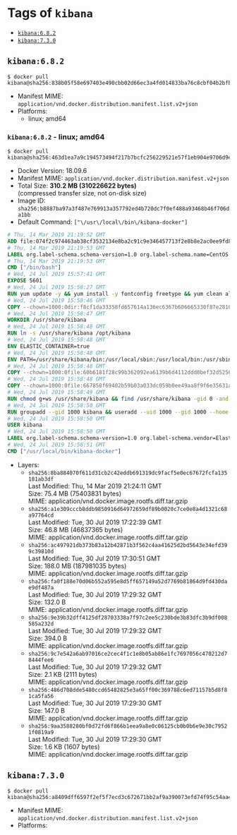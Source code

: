 <!-- THIS FILE IS GENERATED VIA './update-remote.sh' -->

# Tags of `kibana`

-	[`kibana:6.8.2`](#kibana682)
-	[`kibana:7.3.0`](#kibana730)

## `kibana:6.8.2`

```console
$ docker pull kibana@sha256:838b05f58e697403e490cbb02d66ec3a4fd014833ba76c8cbf04b2bfbeba1e7e
```

-	Manifest MIME: `application/vnd.docker.distribution.manifest.list.v2+json`
-	Platforms:
	-	linux; amd64

### `kibana:6.8.2` - linux; amd64

```console
$ docker pull kibana@sha256:463d1ea7a9c194573494f217b7bcfc256229521e57f1eb904e9706d9e5fa064f
```

-	Docker Version: 18.09.6
-	Manifest MIME: `application/vnd.docker.distribution.manifest.v2+json`
-	Total Size: **310.2 MB (310226622 bytes)**  
	(compressed transfer size, not on-disk size)
-	Image ID: `sha256:b8887ba97a3f487e769913a357792ed4b720dc7f0ef488a93468b46f706da1bb`
-	Default Command: `["\/usr\/local\/bin\/kibana-docker"]`

```dockerfile
# Thu, 14 Mar 2019 21:19:52 GMT
ADD file:074f2c974463ab38cf3532134e8ba2c91c9e346457713f2e8b8e2ac0ee9fd83d in / 
# Thu, 14 Mar 2019 21:19:53 GMT
LABEL org.label-schema.schema-version=1.0 org.label-schema.name=CentOS Base Image org.label-schema.vendor=CentOS org.label-schema.license=GPLv2 org.label-schema.build-date=20190305
# Thu, 14 Mar 2019 21:19:53 GMT
CMD ["/bin/bash"]
# Wed, 24 Jul 2019 15:57:41 GMT
EXPOSE 5601
# Wed, 24 Jul 2019 15:58:27 GMT
RUN yum update -y && yum install -y fontconfig freetype && yum clean all
# Wed, 24 Jul 2019 15:58:46 GMT
COPY --chown=1000:0dir:f8cf1da33358fd657614a136ec6367b606665330f87e2810306750ab6d3200cf in /usr/share/kibana 
# Wed, 24 Jul 2019 15:58:47 GMT
WORKDIR /usr/share/kibana
# Wed, 24 Jul 2019 15:58:48 GMT
RUN ln -s /usr/share/kibana /opt/kibana
# Wed, 24 Jul 2019 15:58:48 GMT
ENV ELASTIC_CONTAINER=true
# Wed, 24 Jul 2019 15:58:48 GMT
ENV PATH=/usr/share/kibana/bin:/usr/local/sbin:/usr/local/bin:/usr/sbin:/usr/bin:/sbin:/bin
# Wed, 24 Jul 2019 15:58:48 GMT
COPY --chown=1000:0file:60b6181f28c99b362092ea6139b6d4112ddd0bef32d52563c33b26bdc2b51318 in /usr/share/kibana/config/kibana.yml 
# Wed, 24 Jul 2019 15:58:48 GMT
COPY --chown=1000:0file:667858f69402b59b03a033dc059b0ee49aa8f9f6e35631a0b2b69db02aa496b3 in /usr/local/bin/ 
# Wed, 24 Jul 2019 15:58:49 GMT
RUN chmod g+ws /usr/share/kibana && find /usr/share/kibana -gid 0 -and -not -perm /g+w -exec chmod g+w {} \;
# Wed, 24 Jul 2019 15:58:50 GMT
RUN groupadd --gid 1000 kibana && useradd --uid 1000 --gid 1000 --home-dir /usr/share/kibana --no-create-home kibana
# Wed, 24 Jul 2019 15:58:50 GMT
USER kibana
# Wed, 24 Jul 2019 15:58:50 GMT
LABEL org.label-schema.schema-version=1.0 org.label-schema.vendor=Elastic org.label-schema.name=kibana org.label-schema.version=6.8.2 org.label-schema.url=https://www.elastic.co/products/kibana org.label-schema.vcs-url=https://github.com/elastic/kibana license=Elastic License
# Wed, 24 Jul 2019 15:58:51 GMT
CMD ["/usr/local/bin/kibana-docker"]
```

-	Layers:
	-	`sha256:8ba884070f611d31cb2c42eddb691319dc9facf5e0ec67672fcfa135181ab3df`  
		Last Modified: Thu, 14 Mar 2019 21:24:11 GMT  
		Size: 75.4 MB (75403831 bytes)  
		MIME: application/vnd.docker.image.rootfs.diff.tar.gzip
	-	`sha256:a1e309cccb8ddb9850916d64972659df89b0020c7ce0e8a4d1321c68a97764cd`  
		Last Modified: Tue, 30 Jul 2019 17:22:39 GMT  
		Size: 46.8 MB (46837365 bytes)  
		MIME: application/vnd.docker.image.rootfs.diff.tar.gzip
	-	`sha256:ac497921db373b83a12b42871b3f562c4aa41625d2bd5643e34efd399c39810d`  
		Last Modified: Tue, 30 Jul 2019 17:30:51 GMT  
		Size: 188.0 MB (187981035 bytes)  
		MIME: application/vnd.docker.image.rootfs.diff.tar.gzip
	-	`sha256:fa0f188e70d06b552a595e8d5ff657149a52d7769b81864d9fd430dae9df487a`  
		Last Modified: Tue, 30 Jul 2019 17:29:32 GMT  
		Size: 132.0 B  
		MIME: application/vnd.docker.image.rootfs.diff.tar.gzip
	-	`sha256:9e39b32dff4125df28703338a7f97c2ee5c230bde3b83dfc3b9df008585a232d`  
		Last Modified: Tue, 30 Jul 2019 17:29:32 GMT  
		Size: 394.0 B  
		MIME: application/vnd.docker.image.rootfs.diff.tar.gzip
	-	`sha256:9c7e542a6ab97016ce2cec4f1c1e8b05ab86e1fc7697056c470212d78444fee6`  
		Last Modified: Tue, 30 Jul 2019 17:29:32 GMT  
		Size: 2.1 KB (2111 bytes)  
		MIME: application/vnd.docker.image.rootfs.diff.tar.gzip
	-	`sha256:486d708dde5480ccd65482825e3a65ff00c369788c6ed71157b5d8f81ca5fa56`  
		Last Modified: Tue, 30 Jul 2019 17:29:30 GMT  
		Size: 147.0 B  
		MIME: application/vnd.docker.image.rootfs.diff.tar.gzip
	-	`sha256:9aa3588280bf0d72fd6f866b1eea9a8e0c06125cb0b0b6e9e30c79521f0819a9`  
		Last Modified: Tue, 30 Jul 2019 17:29:30 GMT  
		Size: 1.6 KB (1607 bytes)  
		MIME: application/vnd.docker.image.rootfs.diff.tar.gzip

## `kibana:7.3.0`

```console
$ docker pull kibana@sha256:a8409dff6597f2ef5f7ecd3c672671bb2af9a390073efd74f95c54aa41cba22a
```

-	Manifest MIME: `application/vnd.docker.distribution.manifest.list.v2+json`
-	Platforms:
